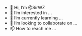 - 👋 Hi, I’m @SirWZ
- 👀 I’m interested in ...
- 🌱 I’m currently learning ...
- 💞️ I’m looking to collaborate on ...
- 📫 How to reach me ...

<!---
SirWZ/SirWZ is a ✨ special ✨ repository because its `README.md` (this file) appears on your GitHub profile.
You can click the Preview link to take a look at your changes.
--->
